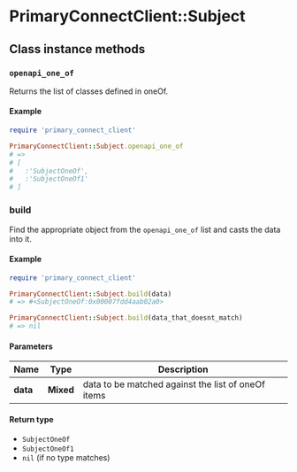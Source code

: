 # PrimaryConnectClient::Subject

## Class instance methods

### `openapi_one_of`

Returns the list of classes defined in oneOf.

#### Example

```ruby
require 'primary_connect_client'

PrimaryConnectClient::Subject.openapi_one_of
# =>
# [
#   :'SubjectOneOf',
#   :'SubjectOneOf1'
# ]
```

### build

Find the appropriate object from the `openapi_one_of` list and casts the data into it.

#### Example

```ruby
require 'primary_connect_client'

PrimaryConnectClient::Subject.build(data)
# => #<SubjectOneOf:0x00007fdd4aab02a0>

PrimaryConnectClient::Subject.build(data_that_doesnt_match)
# => nil
```

#### Parameters

| Name | Type | Description |
| ---- | ---- | ----------- |
| **data** | **Mixed** | data to be matched against the list of oneOf items |

#### Return type

- `SubjectOneOf`
- `SubjectOneOf1`
- `nil` (if no type matches)

